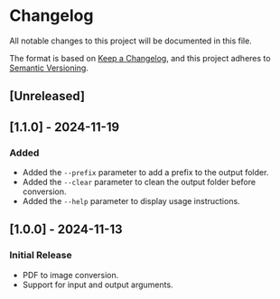 # Changelog

All notable changes to this project will be documented in this file.

The format is based on [Keep a Changelog](https://keepachangelog.com/en/1.1.0/),
and this project adheres to [Semantic Versioning](https://semver.org/spec/v2.0.0.html).

## [Unreleased]

## [1.1.0] - 2024-11-19
### Added
- Added the `--prefix` parameter to add a prefix to the output folder.
- Added the `--clear` parameter to clean the output folder before conversion.
- Added the `--help` parameter to display usage instructions.

## [1.0.0] - 2024-11-13
### Initial Release
- PDF to image conversion.
- Support for input and output arguments.
